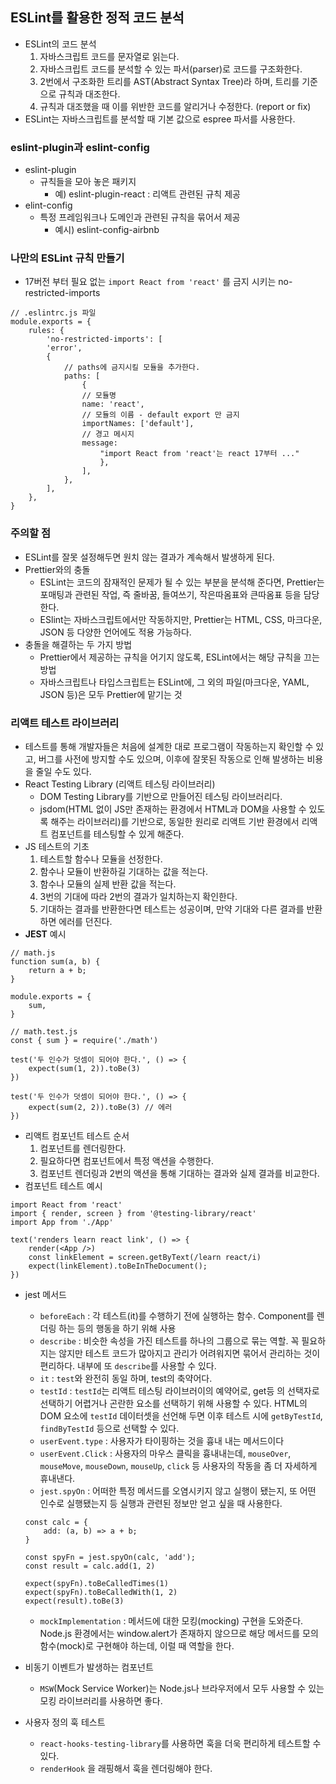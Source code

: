 ## ESLint를 활용한 정적 코드 분석

- ESLint의 코드 분석
    1. 자바스크립트 코드를 문자열로 읽는다.
    2. 자바스크립트 코드를 분석할 수 있는 파서(parser)로 코드를 구조화한다.
    3. 2번에서 구조화한 트리를 AST(Abstract Syntax Tree)라 하며, 트리를 기준으로 규칙과 대조한다.
    4. 규칙과 대조했을 때 이를 위반한 코드를 알리거나 수정한다. (report or fix)
- ESLint는 자바스크립트를 분석할 때 기본 값으로 espree 파서를 사용한다.

### eslint-plugin과 eslint-config

- eslint-plugin
    - 규칙들을 모아 놓은 패키지
        - 예) eslint-plugin-react : 리액트 관련된 규칙 제공
- elint-config
    - 특정 프레임워크나 도메인과 관련된 규칙을 묶어서 제공
        - 예시) eslint-config-airbnb

### 나만의 ESLint 규칙 만들기

- 17버전 부터 필요 없는 `import React from 'react'` 를 금지 시키는 no-restricted-imports

```tsx
// .eslintrc.js 파일
module.exports = {
	rules: {
		'no-restricted-imports': [
		'error',
		{
			// paths에 금지시킬 모듈을 추가한다.
			paths: [
				{
				// 모듈명
				name: 'react',
				// 모듈의 이름 - default export 만 금지
				importNames: ['default'],
				// 경고 메시지
				message:
					"import React from 'react'는 react 17부터 ..."
					},
				],
			},
		],
	},
}
```

### 주의할 점

- ESLint를 잘못 설정해두면 원치 않는 결과가 계속해서 발생하게 된다.
- Prettier와의 충돌
    - ESLint는 코드의 잠재적인 문제가 될 수 있는 부분을 분석해 준다면, Prettier는 포매팅과 관련된 작업, 즉 줄바꿈, 들여쓰기, 작은따옴표와 큰따옴표 등을 담당한다.
    - ESlint는 자바스크립트에서만 작동하지만, Prettier는 HTML, CSS, 마크다운, JSON 등 다양한 언어에도 적용 가능하다.
- 충돌을 해결하는 두 가지 방법
    - Prettier에서 제공하는 규칙을 어기지 않도록, ESLint에서는 해당 규칙을 끄는 방법
    - 자바스크립트나 타입스크립트는 ESLint에, 그 외의 파일(마크다운, YAML, JSON 등)은 모두 Prettier에 맡기는 것

### 리액트 테스트 라이브러리

- 테스트를 통해 개발자들은 처음에 설계한 대로 프로그램이 작동하는지 확인할 수 있고, 버그를 사전에 방지할 수도 있으며, 이후에 잘못된 작동으로 인해 발생하는 비용을 줄일 수도 있다.
- React Testing Library (리액트 테스팅 라이브러리)
    - DOM Testing Library를 기반으로 만들어진 테스팅 라이브러리다.
    - jsdom(HTML 없이 JS만 존재하는 환경에서 HTML과 DOM을 사용할 수 있도록 해주는 라이브러리)를 기반으로, 동일한 원리로 리액트 기반 환경에서 리액트 컴포넌트를 테스팅할 수 있게 해준다.
- JS 테스트의 기초
    1. 테스트할 함수나 모듈을 선정한다.
    2. 함수나 모듈이 반환하길 기대하는 값을 적는다.
    3. 함수나 모듈의 실제 반환 값을 적는다.
    4. 3번의 기대에 따라 2번의 결과가 일치하는지 확인한다.
    5. 기대하는 결과를 반환한다면 테스트는 성공이며, 만약 기대와 다른 결과를 반환하면 에러를 던진다.
- **JEST** 예시

```tsx
// math.js
function sum(a, b) {
	return a + b;
}

module.exports = {
	sum,
}

// math.test.js
const { sum } = require('./math')

test('두 인수가 덧셈이 되어야 한다.', () => {
	expect(sum(1, 2)).toBe(3)
})

test('두 인수가 덧셈이 되어야 한다.', () => {
	expect(sum(2, 2)).toBe(3) // 에러
})
```

	

- 리액트 컴포넌트 테스트 순서
    1. 컴포넌트를 렌더링한다.
    2. 필요하다면 컴포넌트에서 특정 액션을 수행한다.
    3. 컴포넌트 렌더링과 2번의 액션을 통해 기대하는 결과와 실제 결과를 비교한다.
- 컴포넌트 테스트 예시

```tsx
import React from 'react'
import { render, screen } from '@testing-library/react'
import App from './App'

text('renders learn react link', () => {
	render(<App />)
	const linkElement = screen.getByText(/learn react/i)
	expect(linkElement).toBeInTheDocument();
})
```

- jest 메서드
    - `beforeEach` : 각 테스트(it)를 수행하기 전에 실행하는 함수. Component를 렌더링 하는 등의 행동을 하기 위해 사용
    - `describe` : 비슷한 속성을 가진 테스트를 하나의 그룹으로 묶는 역할. 꼭 필요하지는 않지만 테스트 코드가 많아지고 관리가 어려워지면 묶어서 관리하는 것이 편리하다. 내부에 또 `describe`를 사용할 수 있다.
    - `it` : `test`와 완전히 동일 하며, test의 축약어다.
    - `testId` : `testId`는 리액트 테스팅 라이브러이의 예약어로, get등 의 선택자로 선택하기 어렵거나 곤란한 요소를 선택하기 위해 사용할 수 있다. HTML의 DOM 요소에 `testId` 데이터셋을 선언해 두면 이후 테스트 시에 `getByTestId`, `findByTestId` 등으로 선택할 수 있다.
    - `userEvent.type` : 사용자가 타이핑하는 것을 흉내 내는 메서드이다
    - `userEvent.Click` : 사용자의 마우스 클릭을 흉내내는데, `mouseOver`, `mouseMove`, `mouseDown`, `mouseUp`, `click` 등 사용자의 작동을 좀 더 자세하게 휴내낸다.
    - `jest.spyOn` : 어떠한 특정 메서드를 오염시키지 않고 실행이 됐는지, 또 어떤 인수로 실행됐는지 등 실행과 관련된 정보만 얻고 싶을 때 사용한다.
    
    ```tsx
    const calc = {
    	add: (a, b) => a + b;
    }
    
    const spyFn = jest.spyOn(calc, 'add');
    const result = calc.add(1, 2)
    
    expect(spyFn).toBeCalledTimes(1)
    expect(spyFn).toBeCalledWith(1, 2)
    expect(result).toBe(3)
    ```
    
    - `mockImplementation` : 메서드에 대한 모킹(mocking) 구현을 도와준다. Node.js 환경에서는 window.alert가 존재하지 않으므로 해당 메서드를 모의 함수(mock)로 구현해야 하는데, 이럴 때 역할을 한다.
- 비동기 이벤트가 발생하는 컴포넌트
    - `MSW`(Mock Service Worker)는 Node.js나 브라우저에서 모두 사용할 수 있는 모킹 라이브러리를 사용하면 좋다.
- 사용자 정의 훅 테스트
    - `react-hooks-testing-library`를 사용하면 훅을 더욱 편리하게 테스트할 수 있다.
    - `renderHook` 을 래핑해서 훅을 렌더링해야 한다.